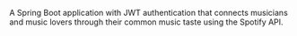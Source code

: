 A Spring Boot application with JWT authentication that connects musicians and music lovers through their common music taste using the Spotify API.
